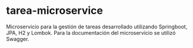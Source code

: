 # tarea-microservice
Microservicio para la gestión de tareas desarrollado utilizando Springboot, JPA, H2 y Lombok. Para la documentación del microservicio se utilizó Swagger.
